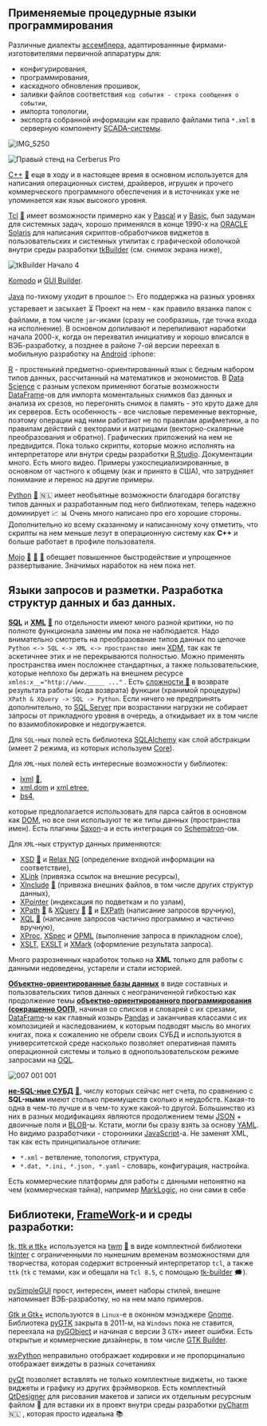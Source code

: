 ## Применяемые процедурные языки программирования

Различные диалекты [ассемблера](https://en.wikipedia.org/wiki/Assembly_language#Assembler), адаптированнные фирмами-изготовителями первичной аппаратуры для:
 - конфигурирования,
 - программирования,
 - каскадного обновления прошивок,
 - заливки файлов соответствия `код события - строка сообщения о событии`,
 - импорта топологии,
 - экспорта собранной информации как правило файлами типа <span color:Green>`*.xml`</span> в серверную компоненту [SCADA-системы](https://en.wikipedia.org/wiki/SCADA).

![IMG_5250](https://user-images.githubusercontent.com/104857185/215399246-d87eb515-82ea-4dd5-977b-c039426b1d20.JPG)

![Правый стенд на Cerberus Pro](https://user-images.githubusercontent.com/104857185/215399494-165b2e5d-c15b-4a3d-9199-4c0c2f7185e5.JPG)

[C++](https://isocpp.org/ "Перешел на него после Fortran-а в 1993-м году") [💬](https://en.wikipedia.org/wiki/C%2B%2B "Описание") еще в ходу и в настоящее время в основном используется для написания операционных систем, драйверов, игрушек и прочего коммерческого программного обеспечения и в источниках уже не упоминается как язык высокого уровня.

[Tcl](https://www.tcl.tk/about/language.html "Делал некоторые графические оболочки с помощью среды разработки tkBuilder") [💬](https://en.wikipedia.org/wiki/Tcl "Описание") имеет возможности примерно как у [Pascal](https://en.wikipedia.org/wiki/Pascal_(programming_language)) и у [Basic](https://en.wikipedia.org/wiki/BASIC), был задуман для системных задач, хорошо применялся в конце 1990-х на [ORACLE Solaris](https://en.wikipedia.org/wiki/Oracle_Solaris) для написания скриптов-обработчиков виджетов в пользовательских и системных утилитах с графической оболочкой внутри среды разработки [tkBuilder](https://sourceforge.net/projects/tkbuilder84/) (см. снимок экрана ниже),

![tkBuilder Начало 4](https://user-images.githubusercontent.com/104857185/219376538-1686668f-58e8-41e1-b9ff-a7f55ed34eaf.png)

[Komodo](https://www.activestate.com/products/komodo-ide/) и [GUI Builder](https://spectcl.sourceforge.net/).

[Java](https://en.wikipedia.org/wiki/Java_(programming_language) "Начал изучать его вместе с Python-ом и вскоре понял, что Python значительно лучше и полностью перешел на него.") по-тихому уходит в прошлое :chart_with_downwards_trend: Его поддержка на разных уровнях устаревает и засыхает :hourglass_flowing_sand: Проект на нем - как правило вязанка папок с файлами, в том числе `jar`-иками (сразу не сообразишь, где точка входа на исполнение). В основном допиливают и перепиливают наработки начала 2000-х, когда он перехватил инициативу и хорошо вписался в ВЭБ-разработку, а позднее в районе 7-ой версии переехал в мобильную разработку на [Android](https://en.wikipedia.org/wiki/Android_(operating_system)) :iphone:

[R](https://en.wikipedia.org/wiki/R_(programming_language) "Пробовал его для расчетов данных с SQL Server-а") - простенький предметно-ориентированный язык с бедным набором типов данных, рассчитанный на математиков и экономистов. В [Data Science](https://en.wikipedia.org/wiki/Data_science) с разным успехом применяют богатые возможности [DataFrame](https://www.rdocumentation.org/packages/base/versions/3.6.2/topics/data.frame)-ов для импорта моментальных снимков баз данных и анализа их срезов, но перегонять снимок в память - это круто даже для их серверов. Есть особенность - все числовые переменные векторные, поэтому операции над ними работают не по правилам арифметики, а по правилам действий с векторами и матрицами (векторно-скалярные преобразования и обратно). Графических приложений на нем не предвидится. Пока только скрипты, которые можно исполнять на интерпретаторе или внутри среды разработки [R Studio](https://en.wikipedia.org/wiki/RStudio "Еще сырая. Если зависает скрипт или одна вкладка, то виснет все. Если кодировка не ASCII и не win-1251, то лепит краказябру. В кадре терминала черным и красным шрифтом вываливает все, что надо и не надо. При занятости сервера СУБД его драйвер ждет несколько секунд и сбрасывает соединение. Для сравнения драйвер Python-а ждет часами и сутками"). Документации много. Есть много видео. Примеры узкоспециализированные, в основном от частного к общему (как и принято в США), что затрудняет понимание и перенос на другие примеры.

[Python](https://www.python.org/ "Есть мнение, что в математических расчетах он медленнее C++, но не прилагаются замеры. Когда делал прикладные программы на C++, то в журналах были горы ошибок и предупреждений, на Python-е - там пусто. Установленные интерпретаторы и библиотеки по отдельности лучше не обновлять - возможны глюки. Виртуальное окружение (интерпретатор и библиотеки указанных в файле `requirements.txt` версий) во многопользовательской системе - временная вынужденная мера, от которой по возможности надо уходить, потому что пользователям на клиентах дается ярлык (символическая или мягкая ссылка) на скрипт с файлового сервера, ставятся интерпретатор и используемые с ним библиотеки, но раздавать или делать дубликаты виртуального окружения со всеми переделками разработчика всем клиентам как-то не по фэншую") [💬](https://en.wikipedia.org/wiki/Python_(programming_language) "Описание") 🇳🇱 имеет необъятные возможности благодаря богатству типов данных и разработанным под него библиотекам, теперь надежно доминирует :chart_with_upwards_trend: :bar_chart: Очень много написано про его хорошие стороны. Дополнительно ко всему сказанному и написанному хочу отметить, что скрипты на нем меньше лезут в операционную систему как **C++** и больше работает в профиле пользователя.

[Mojo](https://en.wikipedia.org/wiki/Mojo_(programming_language)) [💬](https://docs.modular.com/mojo/programming-manual.html) [💬](https://www.kdnuggets.com/2023/05/mojo-lang-new-programming-language.html) [💬](https://habr.com/ru/articles/733896/) обещает повышенное быстродействие и упрощенное развертывание. Значимых наработок на нем пока нет.

## Языки запросов и разметки. Разработка структур данных и баз данных.

**[SQL](https://en.wikipedia.org/wiki/SQL)** и **[XML](https://en.wikipedia.org/wiki/XML)** [💬](http://www.chernyshov.com/SPPO_6/theory/wt_xml.htm "Описание") по отдельности имеют много разной критики, но по полноте функционала замены им пока не наблюдается. Надо внимательно смотреть на преобразование типов данных по цепочке `Python <-> SQL <-> XML <-> пространство имен` [XDM](https://en.wikipedia.org/wiki/XQuery_and_XPath_Data_Model), так как те аскетичнее этих и не перекрываются полностью. Можно применять пространства имен посложнее стандартных, а также пользовательские, которые неплохо бы держать на внешнем ресурсе `xmlns:x__="http://www._____ ..."` . Есть [сложности 💬](https://en.wikipedia.org/wiki/Object%E2%80%93relational_impedance_mismatch "Вступительная часть по освещению данной темы") в возврате результата работы (кода возврата) функции (хранимой процедуры) `XPath & XQuery -> SQL -> Python`.  Если ничего не предпринять дополнительно, то [SQL Server](https://en.wikipedia.org/wiki/Microsoft_SQL_Server) при возрастании нагрузки не собирает запросы от прикладного уровня в очередь, а откидывает их в том числе по взаимоблокировке и недогружается.

Для `SQL`-ных полей есть библиотека [SQLAlchemy](https://docs.sqlalchemy.org/en/14/dialects/mssql.html#module-sqlalchemy.dialects.mssql.pyodbc) как слой абстракции (имеет 2 режима, из которых используем [Core](https://docs.sqlalchemy.org/en/20/core)).

Для `XML`-ных полей есть интересные возможности у библиотек:
 - [lxml](https://lxml.de/apidoc/lxml.isoschematron.html "Статья от разработчиков") [💬](https://pypi.org/project/lxml "Статья на зеркале с библиотекой со ссылками на GitHub"),
 - [xml.dom](https://docs.python.org/3.9/library/xml.dom.minidom.html "DOM") и [xml.etree](https://docs.python.org/3.7/library/xml.etree.elementtree.html "SAX"),
 - [bs4](https://www.crummy.com/software/BeautifulSoup/bs4/doc/), 

которые предполагается использовать для парса сайтов в основном как [DOM](https://en.wikipedia.org/wiki/Document_Object_Model), но все они используют те же типы данных (пространства имен). Есть плагины [Saxon](https://www.saxonica.com/about/about.xml)-а и есть интеграция со [Schematron](https://en.wikipedia.org/wiki/Schematron)-ом.

Для `XML`-ных структур данных применяются:
 - [XSD](https://en.wikipedia.org/wiki/XML_Schema_(W3C)) [💬](https://bdpx.github.io/xml/lab3/xsd.html "Описание") и [Relax NG](https://en.wikipedia.org/wiki/RELAX_NG) (определение входной информации на соответствие),
 - [XLink](https://en.wikipedia.org/wiki/XLink) (привязка ссылок на внешние ресурсы),
 - [XInclude](https://en.wikipedia.org/wiki/XInclude) [💬](https://www.w3.org/TR/xinclude/) (привязка внешних файлов, в том числе других структур данных),
 - [XPointer](https://en.wikipedia.org/wiki/XPointer) (индексация по подветкам и по узлам),
 - [XPath](https://en.wikipedia.org/wiki/XPath) [💬](https://www.w3.org/TR/xpath-functions/#maps-and-arrays) & [XQuery](https://en.wikipedia.org/wiki/XQuery) [💬](http://xmlhack.ru/texts/03/xquery/what.is.xquery.html) [💬](https://documentation.softwareag.com/webmethods/compendiums/v10-5/C_API_Management/index.html#page/api-mgmt-comp%2Fco-portlet_custom_search_write_xquery.html%23) и [EXPath](http://expath.org/) (написание запросов вручную),
 - [XQL](http://www.ibiblio.org/xql/xql-proposal.html) [💬](https://www.w3.org/TandS/QL/QL98/pp/xql.html) (написание запросов частично программно и частично вручную),
 - [XProc](https://en.wikipedia.org/wiki/XProc), [XSpec](https://github.com/expath/xspec/tree/master) и [OPML](https://en.wikipedia.org/wiki/OPML) (выполнение запроса в прикладном слое),
 - [XSLT](https://en.wikipedia.org/wiki/XSLT), [EXSLT](https://en.wikipedia.org/wiki/EXSLT) и [XMark](https://projects.cwi.nl/xmark/index.html) (оформление результата запроса).

Много разрозненных наработок только на **XML** только для работы с данными недоведены, устарели и стали историей.

[**Объектно-ориентированные базы данных**](https://en.wikipedia.org/wiki/Object_database) в виде составных и пользовательских типов данных с неограниченной гибкостью как продолжение темы [**объектно-ориентированного программирования (сокращенно ООП)**](https://en.wikipedia.org/wiki/Object-oriented_programming), начиная со списков и словарей с их срезами, [DataFrame](https://pandas.pydata.org/docs/reference/api/pandas.DataFrame.html)-ы как главный козырь [Pandas](https://en.wikipedia.org/wiki/Pandas_(software)) и заканчивая классами с их композицией и наследованием, к которым подводят мысль во многих книгах, пока к сожалению не обрели своих СУБД и используются в университетской среде насколько позволяет оперативная память операционной системы и только в однопользовательском режиме запросами на [OQL](https://en.wikipedia.org/wiki/Object_Query_Language).

![007 001 001](https://user-images.githubusercontent.com/104857185/209877366-3c1a9309-736c-49ce-9bb3-709e16110020.jpg)

[**не-SQL-ные СУБД**](https://en.wikipedia.org/wiki/NoSQL "Есть мнение в разных источниках, что они быстрее SQL-ных баз") [:thought_balloon:](https://aws.amazon.com/ru/nosql "Статья на Amazon-е"), числу которых сейчас нет счета, по сравнению с **SQL-ными** имеют столько преимуществ сколько и неудобств. Какая-то одна в чем-то лучше и в чем-то хуже какой-то другой. Большинство из них в разных модификациях являются продолжением темы [JSON](https://en.wikipedia.org/wiki/JSON) + двоичные поля и [BLOB](https://en.wikipedia.org/wiki/Binary_large_object)-ы. Кстати, могли бы сразу взять за основу [YAML](https://en.wikipedia.org/wiki/YAML). Но видимо разработчики - сторонники [JavaScript](https://en.wikipedia.org/wiki/JavaScript)-а. Не заменят XML, так как есть принципиальное отличие:
 - `*.xml` - ветвление, топология, структура,
 - `*.dat, *.ini, *.json, *.yaml` - словарь, конфигурация, настройка.

Есть коммерческие платформы для работы с данными непонятно на чем (коммерческая тайна), например [MarkLogic](https://www.marklogic.com/), но они сами в себе

## Библиотеки, [FrameWork](https://en.wikipedia.org/wiki/Software_framework)-и и среды разработки:

[tk, ttk и ttk+](https://en.wikipedia.org/wiki/Tk_(software)) используется на [twm](https://en.wikipedia.org/wiki/Twm) [💬](https://gitlab.freedesktop.org/xorg/app/twm "Исходники") в виде комплектной библиотеки [tkinter](https://en.wikipedia.org/wiki/Tkinter) с ограниченными по нынешним временам возможностями для творчества, которая содержит встроенный интерпретатор `tcl`, а также `ttk` (`tk` с темами, как и обещали на `Tcl 8.5`, с помощью [tk-builder](https://pypi.org/project/tk-builder) 🗯️).

[pySimpleGUI](https://www.pysimplegui.org/en/latest/) прост, интересен, имеет наборы стилей, внешне напоминает ВЭБ-разработку, но на нем мало примеров. 

[Gtk и Gtk+](https://en.wikipedia.org/wiki/GTK "В настоящее время имеют ошибки") используются в `Linux`-е в оконном мэнэджере [Gnome](https://en.wikipedia.org/wiki/GNOME). Библиотека [pyGTK](https://en.wikipedia.org/wiki/PyGTK) закрыта в 2011-м, на `Windows` пока не ставится, переехала на [pyGObject](https://pygobject.readthedocs.io/en/latest/) и начиная с версии 3 `GTK+` имеет ошибки. Есть открытые и коммерческие дизайнеры, в том числе [GTK Builder](https://docs.gtk.org/gtk3/class.Builder.html).

[wxPython](https://en.wikipedia.org/wiki/WxPython) неправильно отображает кодировки и не пропорцинально отображает виждеты в разных сочетаниях

[pyQt](https://en.wikipedia.org/wiki/Qt_(software)) позволяет вставлять не только комплектные виджеты, но также виджеты и графику из других фрэймворков. Есть комплектный [QtDesigner](https://doc.qt.io/qt-6/qtdesigner-manual.html) для рисования макетов и записи их отдельным ресурсным файлом :floppy_disk: для вставки их в проект внутри среды разработки [pyCharm](https://en.wikipedia.org/wiki/PyCharm) :netherlands: , которая просто идеальна :books:
